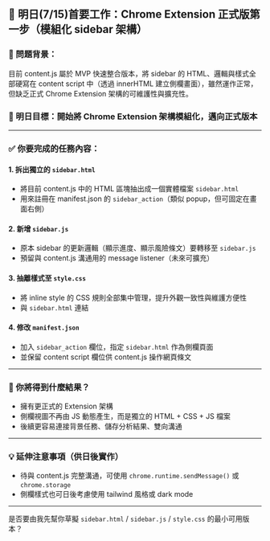 ## 🔧 明日(7/15)首要工作：Chrome Extension 正式版第一步（模組化 sidebar 架構）

### 🔎 問題背景：

目前 content.js 屬於 MVP 快速整合版本，將 sidebar 的 HTML、邏輯與樣式全部硬寫在 content script 中（透過 innerHTML 建立側欄畫面），雖然運作正常，但缺乏正式 Chrome Extension 架構的可維護性與擴充性。

### 🚀 明日目標：開始將 Chrome Extension 架構模組化，邁向正式版本

---

### ✅ 你要完成的任務內容：

#### 1. 拆出獨立的 `sidebar.html`

* 將目前 content.js 中的 HTML 區塊抽出成一個實體檔案 `sidebar.html`
* 用來註冊在 manifest.json 的 `sidebar_action`（類似 popup，但可固定在畫面右側）

#### 2. 新增 `sidebar.js`

* 原本 sidebar 的更新邏輯（顯示進度、顯示風險條文）要轉移至 `sidebar.js`
* 預留與 content.js 溝通用的 message listener（未來可擴充）

#### 3. 抽離樣式至 `style.css`

* 將 inline style 的 CSS 規則全部集中管理，提升外觀一致性與維護方便性
* 與 `sidebar.html` 連結

#### 4. 修改 `manifest.json`

* 加入 `sidebar_action` 欄位，指定 `sidebar.html` 作為側欄頁面
* 並保留 content script 欄位供 content.js 操作網頁條文

---

### 📌 你將得到什麼結果？

* 擁有更正式的 Extension 架構
* 側欄視圖不再由 JS 動態產生，而是獨立的 HTML + CSS + JS 檔案
* 後續更容易連接背景任務、儲存分析結果、雙向溝通

---

### 💡 延伸注意事項（供日後實作）

* 待與 content.js 完整溝通，可使用 `chrome.runtime.sendMessage()` 或 `chrome.storage`
* 側欄樣式也可日後考慮使用 tailwind 風格或 dark mode

---

是否要由我先幫你草擬 `sidebar.html` / `sidebar.js` / `style.css` 的最小可用版本？
